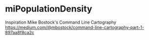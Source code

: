 # miPopulationDensity

Inspiration Mike Bostock's Command Line Cartography https://medium.com/@mbostock/command-line-cartography-part-1-897aa8f8ca2c


